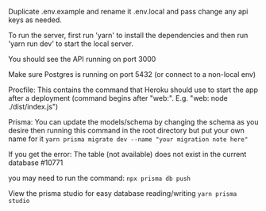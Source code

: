 Duplicate .env.example and rename it .env.local and pass change any api keys as needed.

To run the server, first run 'yarn' to install the dependencies and then run 'yarn run dev' to start the local server.

You should see the API running on port 3000

Make sure Postgres is running on port 5432 (or connect to a non-local env)

Procfile:
This contains the command that Heroku should use to start the app after a deployment (command begins after "web:". E.g. "web: node ./dist/index.js")

Prisma:
You can update the models/schema by changing the schema as you desire then running this command in the root directory but put your own name for it
`yarn prisma migrate dev --name "your migration note here"`

If you get the error:
The table (not available) does not exist in the current database #10771

you may need to run the command:
`npx prisma db push`

View the prisma studio for easy database reading/writing
`yarn prisma studio`
